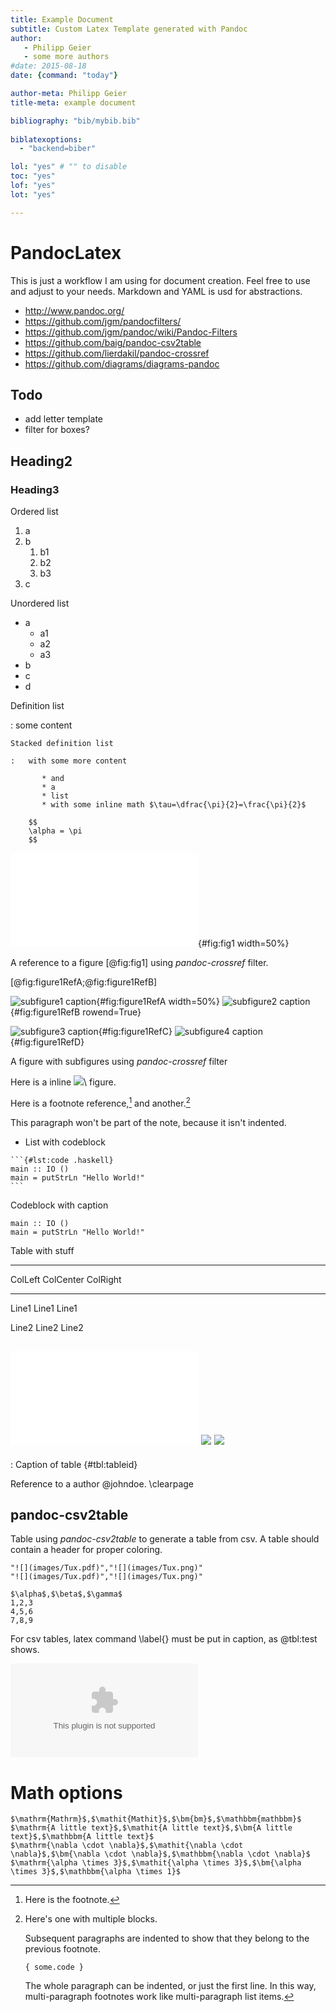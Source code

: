 ```yaml
---
title: Example Document
subtitle: Custom Latex Template generated with Pandoc 
author: 
   - Philipp Geier 
   - some more authors 
#date: 2015-08-18
date: {command: "today"}

author-meta: Philipp Geier
title-meta: example document

bibliography: "bib/mybib.bib"
                                                                      
biblatexoptions:
  - "backend=biber"

lol: "yes" # "" to disable
toc: "yes"
lof: "yes"
lot: "yes"

---
```



# PandocLatex

This is just a workflow I am using for document creation. Feel free to use and adjust to your needs.
Markdown and YAML is usd for abstractions.

   * <http://www.pandoc.org/>
   * <https://github.com/jgm/pandocfilters/>
   * <https://github.com/jgm/pandoc/wiki/Pandoc-Filters>
   * <https://github.com/baig/pandoc-csv2table>
   * <https://github.com/lierdakil/pandoc-crossref>
   * <https://github.com/diagrams/diagrams-pandoc>

## Todo

   * add letter template
   * filter for boxes?

## Heading2 

### Heading3

Ordered list

   1. a
   2. b
      1. b1
      2. b2
      3. b3
   3. c
   
   
Unordered list

   * a
      * a1
      * a2
      * a3
   * b
   * c
   * d


Definition list

:   some content

    Stacked definition list
  
    :   with some more content 
    
           * and
           * a 
           * list
           * with some inline math $\tau=\dfrac{\pi}{2}=\frac{\pi}{2}$

        $$
        \alpha = \pi
        $$


![A figure](images/Tux.pdf){#fig:fig1 width=50%}

A reference to a figure [@fig:fig1] using _pandoc-crossref_ filter.

[@fig:figure1RefA;@fig:figure1RefB]

<div id="fig:figure1Ref" style="align: center">

![subfigure1 caption](images/Tux_small.png "fig:"){#fig:figure1RefA width=50%}
![subfigure2 caption](images/Tux_small.png "fig:"){#fig:figure1RefB rowend=True}

![subfigure3 caption](images/Tux_small.png "fig:"){#fig:figure1RefC}
![subfigure4 caption](images/Tux_small.png "fig:"){#fig:figure1RefD}

A figure with subfigures using _pandoc-crossref_ filter
</div>

<!-- ![Image created with tikz in a separate document](tikz/tikzexample.pdf)
-->

<!-- a comment, not going to be processed -->

Here is a inline ![](images/icon216x16.png)\ figure.


Here is a footnote reference,[^1] and another.[^longnote]

[^1]: Here is the footnote.

[^longnote]: Here's one with multiple blocks.

    Subsequent paragraphs are indented to show that they
    belong to the previous footnote.
    
        { some.code }
            
    The whole paragraph can be indented, or just the first
    line.  In this way, multi-paragraph footnotes work like
    multi-paragraph list items.
                        
This paragraph won't be part of the note, because it
isn't indented.


   * List with codeblock

    ```{#lst:code .haskell}
    main :: IO ()
    main = putStrLn "Hello World!"
    ```
    

Codeblock with caption

```{#lst:code .haskell caption="test"}
main :: IO ()
main = putStrLn "Hello World!"
```

Table with stuff

-------------------------------------------------------------------------------
ColLeft                   ColCenter                                    ColRight
----------------------  ------------------------------  -----------------------
Line1                   Line1                           Line1

Line2                   Line2                           Line2

![](images/Tux.pdf)     ![](images/Tux.png)             ![](images/Tux.png)
-------------------------------------------------------------------------------

: Caption of table {#tbl:tableid}

Reference to a author @johndoe.
\clearpage

## pandoc-csv2table

Table using _pandoc-csv2table_ to generate a table from csv.
A table should contain a header for proper coloring.

```` {.table #my-id type="multiline" inlinemarkdown="yes" aligns="RL" caption="2x2 images in a table" header="no"}
"![](images/Tux.pdf)","![](images/Tux.png)"
"![](images/Tux.pdf)","![](images/Tux.png)"
```` 

```` {.table type="multiline" aligns="RCL" caption="\label{tbl:test} a table" header="yes"}
$\alpha$,$\beta$,$\gamma$
1,2,3
4,5,6
7,8,9
```` 

For csv tables, latex command \label{} must be put in caption, as @tbl:test shows.

![\label{tbl:extern} Table in a external csv myll](doc/table.csv)

# Math options

```` {.table type="multiline" aligns="C" caption="a table" header="yes"}
$\mathrm{Mathrm}$,$\mathit{Mathit}$,$\bm{bm}$,$\mathbbm{mathbbm}$
$\mathrm{A little text}$,$\mathit{A little text}$,$\bm{A little text}$,$\mathbbm{A little text}$
$\mathrm{\nabla \cdot \nabla}$,$\mathit{\nabla \cdot \nabla}$,$\bm{\nabla \cdot \nabla}$,$\mathbbm{\nabla \cdot \nabla}$
$\mathrm{\alpha \times 3}$,$\mathit{\alpha \times 3}$,$\bm{\alpha \times 3}$,$\mathbbm{\alpha \times 1}$
```` 
